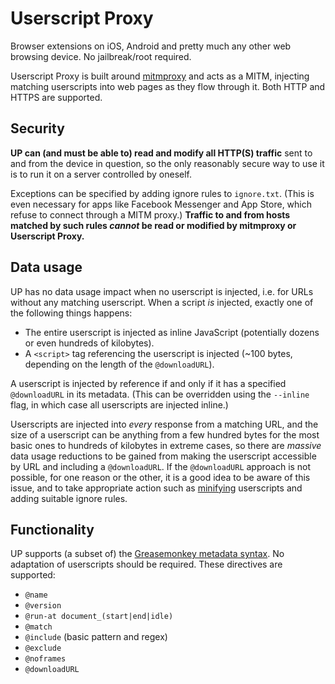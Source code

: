 # Userscript Proxy

Browser extensions on iOS, Android and pretty much any other web browsing device. No jailbreak/root required.

Userscript Proxy is built around [mitmproxy](mitmproxy) and acts as a MITM, injecting matching userscripts into web pages as they flow through it. Both HTTP and HTTPS are supported.


## Security

**UP can (and must be able to) read and modify all HTTP(S) traffic** sent to and from the device in question, so the only reasonably secure way to use it is to run it on a server controlled by oneself.

Exceptions can be specified by adding ignore rules to `ignore.txt`. (This is even necessary for apps like Facebook Messenger and App Store, which refuse to connect through a MITM proxy.) **Traffic to and from hosts matched by such rules _cannot_ be read or modified by mitmproxy or Userscript Proxy.**


## Data usage

UP has no data usage impact when no userscript is injected, i.e. for URLs without any matching userscript.
When a script _is_ injected, exactly one of the following things happens:

  * The entire userscript is injected as inline JavaScript (potentially dozens or even hundreds of kilobytes).
  * A `<script>` tag referencing the userscript is injected (~100 bytes, depending on the length of the `@downloadURL`).

A userscript is injected by reference if and only if it has a specified `@downloadURL` in its metadata.
(This can be overridden using the `--inline` flag, in which case all userscripts are injected inline.)

Userscripts are injected into _every_ response from a matching URL, and the size of a userscript can be anything from a few hundred bytes for the most basic ones to hundreds of kilobytes in extreme cases, so there are _massive_ data usage reductions to be gained from making the userscript accessible by URL and including a `@downloadURL`.
If the `@downloadURL` approach is not possible, for one reason or the other, it is a good idea to be aware of this issue, and to take appropriate action such as [minifying](minification) userscripts and adding suitable ignore rules.


## Functionality

UP supports (a subset of) the [Greasemonkey metadata syntax](metadata). No adaptation of userscripts should be required. These directives are supported:

  * `@name`
  * `@version`
  * `@run-at document_(start|end|idle)`
  * `@match`
  * `@include` (basic pattern and regex)
  * `@exclude`
  * `@noframes`
  * `@downloadURL`


[mitmproxy]: https://mitmproxy.org
[minification]: https://en.wikipedia.org/wiki/Minification_(programming)
[metadata]: https://wiki.greasespot.net/Metadata_Block
